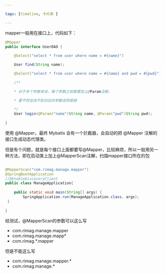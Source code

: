 ```yaml
--- 

tags: [timeline, 卡片库 ] 

--- 
```


<span class='ob-timelines' data-date='2021-09-30-15' data-title='垃圾回收' data-class='orange' data-type='range' data-end='2021-09-30-15'> 
</span>

mapper一般用在接口上，代码如下：
```java
@Mapper
public interface UserDAO {
    
	@Select("select * from user where name = #{name}")

	User find(String name);

	@Select("select * from user where name = #{name} and pwd = #{pwd}")
    
	/**

	* 对于多个参数来说，每个参数之前都要加上@Param注解，

	* 要不然会找不到对应的参数进而报错

	*/
	User login(@Param("name")String name, @Param("pwd")String pwd);
    
}
```

使用 @Mapper，最终 Mybatis 会有一个拦截器，会自动的把 @Mapper 注解的接口生成动态代理类。

但是有个问题，就是每个接口上面都要写@Mapper，比较麻烦，所以一般用另一种方法，即在启动类上加上@MapperScan注解，扫描mapper接口所在的包

```java
  
@MapperScan("com.rimag.manage.mapper")  
@SpringBootApplication  
//@EnableDiscoveryClient  
public class ManageApplication{  
  
    public static void main(String[] args) {  
        SpringApplication.run(ManageApplication.class, args);  
 }  
  
}
```

经测试，@MapperScan的参数可以这么写
- com.rimag.manage.mapper
- com.rimag.manage.mapp*
- com.rimag.*.mapper

但是不能这么写
- com.rimag.manage.mapper.*
- com.rimag.manage.*